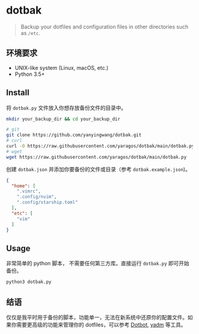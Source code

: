 # dotbak

> Backup your dotfiles and configuration files in other directories such as `/etc`.

## 环境要求

- UNIX-like system (Linux, macOS, etc.)
- Python 3.5+

## Install

将 `dotbak.py` 文件放入你想存放备份文件的目录中。

```bash
mkdir your_backup_dir && cd your_backup_dir

# git
git clone https://github.com/yanyingwang/dotbak.git
# curl
curl -O https://raw.githubusercontent.com/yaragos/dotbak/main/dotbak.py
# wget
wget https://raw.githubusercontent.com/yaragos/dotbak/main/dotbak.py
```

创建 `dotbak.json` 并添加你要备份的文件或目录（参考 `dotbak.example.json`)。

```json
{
  "home": [
    ".vimrc",
    ".config/nvim",
    ".config/starship.toml"
  ],
  "etc": [
    "vim"
  ]
}
```

## Usage

非常简单的 python 脚本， 不需要任何第三方库。直接运行 `dotbak.py` 即可开始备份。

```bash
python3 dotbak.py
```

## 结语

仅仅是我平时用于备份的脚本，功能单一，无法在新系统中还原你的配置文件。如果你需要更高级的功能来管理你的 dotfiles，可以参考 [Dotbot](https://github.com/anishathalye/dotbot), [yadm](https://github.com/TheLocehiliosan/yadm) 等工具。
